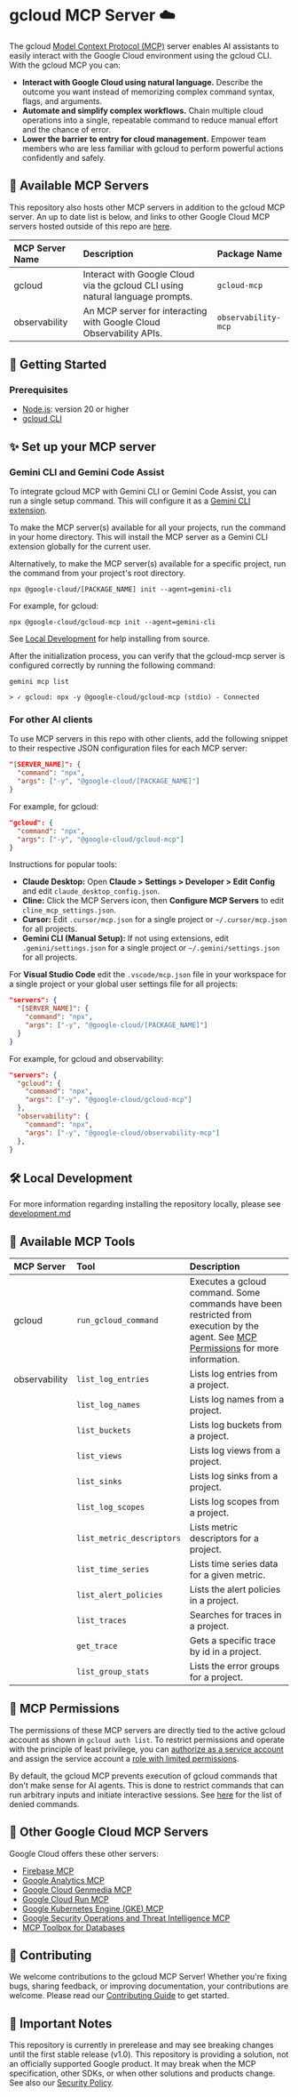 # gcloud MCP Server ☁️

The gcloud
[Model Context Protocol (MCP)](https://modelcontextprotocol.io/docs/getting-started/intro)
server enables AI assistants to easily interact with the Google Cloud
environment using the gcloud CLI. With the gcloud MCP you can:

- **Interact with Google Cloud using natural language.** Describe the outcome
  you want instead of memorizing complex command syntax, flags, and arguments.
- **Automate and simplify complex workflows.** Chain multiple cloud operations
  into a single, repeatable command to reduce manual effort and the chance of
  error.
- **Lower the barrier to entry for cloud management.** Empower team members who
  are less familiar with gcloud to perform powerful actions confidently and
  safely.

## 📡 Available MCP Servers

This repository also hosts other MCP servers in addition to the gcloud MCP
server. An up to date list is below, and links to other Google Cloud MCP
servers hosted outside of this repo are
[here](#-other-google-cloud-mcp-servers).

| MCP Server Name | Description                                                                   | Package Name        |
| :-------------- | :---------------------------------------------------------------------------- | :------------------ |
| gcloud          | Interact with Google Cloud via the gcloud CLI using natural language prompts. | `gcloud-mcp`        |
| observability   | An MCP server for interacting with Google Cloud Observability APIs.           | `observability-mcp` |

## 🚀 Getting Started

### Prerequisites

- [Node.js](https://docs.npmjs.com/downloading-and-installing-node-js-and-npm):
  version 20 or higher
- [gcloud CLI](https://cloud.google.com/sdk/docs/install)

## ✨ Set up your MCP server

### Gemini CLI and Gemini Code Assist

To integrate gcloud MCP with Gemini CLI or Gemini Code Assist, you can run a
single setup command. This will configure it as a
[Gemini CLI extension](https://github.com/google-gemini/gemini-cli/blob/main/docs/extension.md).

To make the MCP server(s) available for all your projects, run the command in
your home directory. This will install the MCP server as a Gemini CLI extension
globally for the current user.

Alternatively, to make the MCP server(s) available for a specific project, run
the command from your project's root directory.

```shell
npx @google-cloud/[PACKAGE_NAME] init --agent=gemini-cli
```

For example, for gcloud:

```shell
npx @google-cloud/gcloud-mcp init --agent=gemini-cli
```

See [Local Development](doc/DEVELOPMENT.md) for help installing from source.

After the initialization process, you can verify that the gcloud-mcp server is
configured correctly by running the following command:

```
gemini mcp list

> ✓ gcloud: npx -y @google-cloud/gcloud-mcp (stdio) - Connected
```

### For other AI clients

To use MCP servers in this repo with other clients, add the following snippet
to their respective JSON configuration files for each MCP server:

```json
"[SERVER_NAME]": {
  "command": "npx",
  "args": ["-y", "@google-cloud/[PACKAGE_NAME]"]
}
```

For example, for gcloud:

```json
"gcloud": {
  "command": "npx",
  "args": ["-y", "@google-cloud/gcloud-mcp"]
}
```

Instructions for popular tools:

- **Claude Desktop:** Open **Claude > Settings > Developer > Edit Config** and
  edit `claude_desktop_config.json`.
- **Cline:** Click the MCP Servers icon, then **Configure MCP Servers** to edit
  `cline_mcp_settings.json`.
- **Cursor:** Edit `.cursor/mcp.json` for a single project or
  `~/.cursor/mcp.json` for all projects.
- **Gemini CLI (Manual Setup):** If not using extensions, edit
  `.gemini/settings.json` for a single project or `~/.gemini/settings.json` for
  all projects.

For **Visual Studio Code** edit the `.vscode/mcp.json` file in your workspace
for a single project or your global user settings file for all projects:

```json
"servers": {
  "[SERVER_NAME]": {
    "command": "npx",
    "args": ["-y", "@google-cloud/[PACKAGE_NAME]"]
  }
}
```

For example, for gcloud and observability:

```json
"servers": {
  "gcloud": {
    "command": "npx",
    "args": ["-y", "@google-cloud/gcloud-mcp"]
  },
  "observability": {
    "command": "npx",
    "args": ["-y", "@google-cloud/observability-mcp"]
  },
}
```

## 🛠 Local Development

For more information regarding installing the repository locally, please see
[development.md](doc/DEVELOPMENT.md)

## 🧰 Available MCP Tools

| MCP Server    | Tool                      | Description                                                                                                                                               |
| :------------ | :------------------------ | :-------------------------------------------------------------------------------------------------------------------------------------------------------- |
| gcloud        | `run_gcloud_command`      | Executes a gcloud command. Some commands have been restricted from execution by the agent. See [MCP Permissions](#-mcp-permissions) for more information. |
| observability | `list_log_entries`        | Lists log entries from a project.                                                                                                                         |
|               | `list_log_names`          | Lists log names from a project.                                                                                                                           |
|               | `list_buckets`            | Lists log buckets from a project.                                                                                                                         |
|               | `list_views`              | Lists log views from a project.                                                                                                                           |
|               | `list_sinks`              | Lists log sinks from a project.                                                                                                                           |
|               | `list_log_scopes`         | Lists log scopes from a project.                                                                                                                          |
|               | `list_metric_descriptors` | Lists metric descriptors for a project.                                                                                                                   |
|               | `list_time_series`        | Lists time series data for a given metric.                                                                                                                |
|               | `list_alert_policies`     | Lists the alert policies in a project.                                                                                                                    |
|               | `list_traces`             | Searches for traces in a project.                                                                                                                         |
|               | `get_trace`               | Gets a specific trace by id in a project.                                                                                                                 |
|               | `list_group_stats`        | Lists the error groups for a project.                                                                                                                     |

## 🔑 MCP Permissions

The permissions of these MCP servers are directly tied to the active gcloud account as shown in `gcloud auth list`. To restrict permissions and operate with the principle of least
privilege, you can
[authorize as a service account](https://cloud.google.com/sdk/docs/authorizing#service-account) and
assign the service account a
[role with limited permissions](https://cloud.google.com/iam/docs/roles-overview).

By default, the gcloud MCP prevents execution of gcloud commands that don't
make sense for AI agents. This is done to restrict commands that can run
arbitrary inputs and initiate interactive sessions. See
[here](https://github.com/googleapis/gcloud-mcp/blob/ed743f04272744e57aa4990f5fcd9816a05b03ba/packages/gcloud-mcp/src/index.ts#L29)
for the list of denied commands.

## 💫 Other Google Cloud MCP Servers

Google Cloud offers these other servers:

- [Firebase MCP](https://firebase.google.com/docs/cli/mcp-server)
- [Google Analytics MCP](https://github.com/googleanalytics/google-analytics-mcp)
- [Google Cloud Genmedia MCP](https://github.com/GoogleCloudPlatform/vertex-ai-creative-studio/tree/main/experiments/mcp-genmedia)
- [Google Cloud Run MCP](https://github.com/GoogleCloudPlatform/cloud-run-mcp)
- [Google Kubernetes Engine (GKE) MCP](https://github.com/GoogleCloudPlatform/gke-mcp)
- [Google Security Operations and Threat Intelligence MCP](https://github.com/google/mcp-security)
- [MCP Toolbox for Databases](https://github.com/googleapis/genai-toolbox)

## 👥 Contributing

We welcome contributions to the gcloud MCP Server! Whether you're fixing bugs,
sharing feedback, or improving documentation, your contributions are welcome.
Please read our [Contributing Guide](CONTRIBUTING.md) to get started.

## 📄 Important Notes

This repository is currently in prerelease and may see breaking changes until
the first stable release (v1.0). This repository is providing a solution, not
an officially supported Google product. It may break when the MCP
specification, other SDKs, or when other solutions and products change. See
also our [Security Policy](SECURITY.md).
